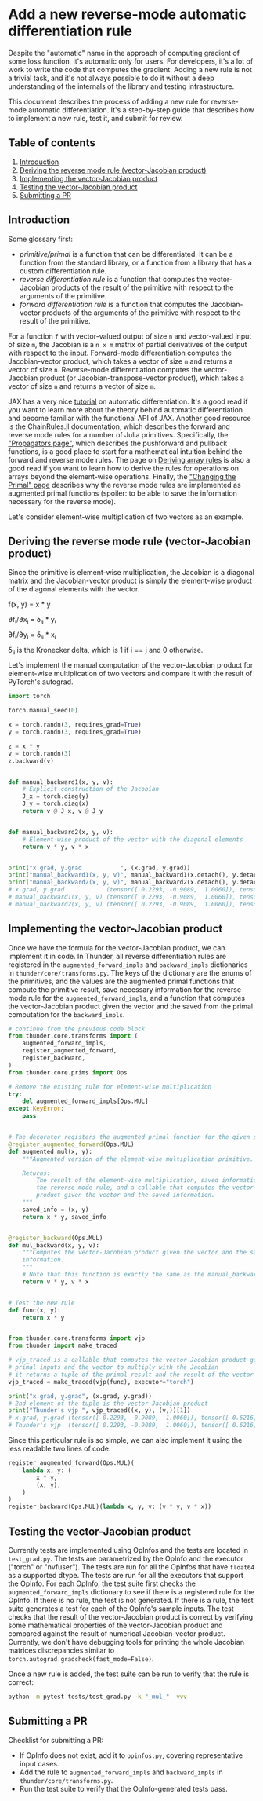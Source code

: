 # Add a new reverse-mode automatic differentiation rule

Despite the "automatic" name in the approach of computing gradient of some loss
function, it's automatic only for users. For developers, it's a lot of work to
write the code that computes the gradient. Adding a new rule is not a trivial
task, and it's not always possible to do it without a deep understanding of the
internals of the library and testing infrastructure.

This document describes the process of adding a new rule for reverse-mode
automatic differentiation. It's a step-by-step guide that describes how to
implement a new rule, test it, and submit for review.

## Table of contents

1. [Introduction](#introduction)
1. [Deriving the reverse mode rule (vector-Jacobian product)](#deriving-the-reverse-mode-rule-vector-jacobian-product)
1. [Implementing the vector-Jacobian product](#implementing-the-vector-jacobian-product)
1. [Testing the vector-Jacobian product](#testing-the-vector-jacobian-product)
1. [Submitting a PR](#submitting-a-pr)

## Introduction

Some glossary first:

- _primitive/primal_ is a function that can be differentiated. It can be a function
  from the standard library, or a function from a library that has a custom
  differentiation rule.
- _reverse differentiation rule_ is a function that computes the
  vector-Jacobian products of the result of the primitive with respect to the
  arguments of the primitive.
- _forward differentiation rule_ is a function that computes the
  Jacobian-vector products of the arguments of the primitive with respect to
  the result of the primitive.

For a function `f` with vector-valued output of size `n` and vector-valued input
of size `m`, the Jacobian is a `n x m` matrix of partial derivatives of the
output with respect to the input. Forward-mode differentiation computes the
Jacobian-vector product, which takes a vector of size `m` and returns a vector
of size `n`. Reverse-mode differentiation computes the vector-Jacobian product
(or Jacobian-transpose-vector product), which takes a vector of size `n` and
returns a vector of size `m`.

JAX has a very nice
[tutorial](https://jax.readthedocs.io/en/latest/notebooks/autodiff_cookbook.html)
on automatic differentiation. It's a good read if you want to learn more about
the theory behind automatic differentiation and become familiar with the
functional API of JAX. Another good resource is the ChainRules.jl documentation,
which describes the forward and reverse mode rules for a number of Julia
primitives. Specifically, the
["Propagators page"](https://juliadiff.org/ChainRulesCore.jl/stable/maths/propagators.html),
which describes the pushforward and pullback functions, is a good place to start
for a mathematical intuition behind the forward and reverse mode rules. The page
on
[Deriving array rules](https://juliadiff.org/ChainRulesCore.jl/stable/maths/arrays.html) is also
a good read if you want to learn how to derive the rules for operations on
arrays beyond the element-wise operations. Finally, the
["Changing the Primal" page](https://juliadiff.org/ChainRulesCore.jl/stable/design/changing_the_primal.html)
describes why the reverse mode rules are implemented as augmented primal
functions (spoiler: to be able to save the information necessary for the reverse
mode).

Let's consider element-wise multiplication of two vectors as an example.

## Deriving the reverse mode rule (vector-Jacobian product)

Since the primitive is element-wise multiplication, the Jacobian is a diagonal
matrix and the Jacobian-vector product is simply the element-wise product of the
diagonal elements with the vector.

f(x, y) = x * y

∂fᵢ/∂xⱼ = δᵢⱼ * yᵢ

∂fᵢ/∂yⱼ = δᵢⱼ * xⱼ

δᵢⱼ is the Kronecker delta, which is 1 if i == j and 0 otherwise.

Let's implement the manual computation of the vector-Jacobian product for
element-wise multiplication of two vectors and compare it with the result of
PyTorch's autograd.

```python
import torch

torch.manual_seed(0)

x = torch.randn(3, requires_grad=True)
y = torch.randn(3, requires_grad=True)

z = x * y
v = torch.randn(3)
z.backward(v)


def manual_backward1(x, y, v):
    # Explicit construction of the Jacobian
    J_x = torch.diag(y)
    J_y = torch.diag(x)
    return v @ J_x, v @ J_y


def manual_backward2(x, y, v):
    # Element-wise product of the vector with the diagonal elements
    return v * y, v * x


print("x.grad, y.grad           ", (x.grad, y.grad))
print("manual_backward1(x, y, v)", manual_backward1(x.detach(), y.detach(), v))
print("manual_backward2(x, y, v)", manual_backward2(x.detach(), y.detach(), v))
# x.grad, y.grad            (tensor([ 0.2293, -0.9089,  1.0060]), tensor([ 0.6216, -0.2459,  1.5671]))
# manual_backward1(x, y, v) (tensor([ 0.2293, -0.9089,  1.0060]), tensor([ 0.6216, -0.2459,  1.5671]))
# manual_backward2(x, y, v) (tensor([ 0.2293, -0.9089,  1.0060]), tensor([ 0.6216, -0.2459,  1.5671]))
```

## Implementing the vector-Jacobian product

Once we have the formula for the vector-Jacobian product, we can implement it in
code. In Thunder, all reverse differentiation rules are registered in the
`augmented_forward_impls` and `backward_impls` dictionaries in
`thunder/core/transforms.py`. The keys of the dictionary are the enums of the
primitives, and the values are the augmented primal functions that compute the
primitive result, save necessary information for the reverse mode rule for the
`augmented_forward_impls`, and a function that computes the vector-Jacobian
product given the vector and the saved from the primal computation for the
`backward_impls`.

```python
# continue from the previous code block
from thunder.core.transforms import (
    augmented_forward_impls,
    register_augmented_forward,
    register_backward,
)
from thunder.core.prims import Ops

# Remove the existing rule for element-wise multiplication
try:
    del augmented_forward_impls[Ops.MUL]
except KeyError:
    pass


# The decorator registers the augmented primal function for the given primitive
@register_augmented_forward(Ops.MUL)
def augmented_mul(x, y):
    """Augmented version of the element-wise multiplication primitive.

    Returns:
        The result of the element-wise multiplication, saved information for
        the reverse mode rule, and a callable that computes the vector-Jacobian
        product given the vector and the saved information.
    """
    saved_info = (x, y)
    return x * y, saved_info


@register_backward(Ops.MUL)
def mul_backward(x, y, v):
    """Computes the vector-Jacobian product given the vector and the saved
    information.
    """
    # Note that this function is exactly the same as the manual_backward2
    return v * y, v * x


# Test the new rule
def func(x, y):
    return x * y


from thunder.core.transforms import vjp
from thunder import make_traced

# vjp_traced is a callable that computes the vector-Jacobian product given the
# primal inputs and the vector to multiply with the Jacobian
# it returns a tuple of the primal result and the result of the vector-Jacobian product
vjp_traced = make_traced(vjp(func), executor="torch")

print("x.grad, y.grad", (x.grad, y.grad))
# 2nd element of the tuple is the vector-Jacobian product
print("Thunder's vjp ", vjp_traced((x, y), (v,))[1])
# x.grad, y.grad (tensor([ 0.2293, -0.9089,  1.0060]), tensor([ 0.6216, -0.2459,  1.5671]))
# Thunder's vjp  (tensor([ 0.2293, -0.9089,  1.0060]), tensor([ 0.6216, -0.2459,  1.5671]))
```

Since this particular rule is so simple, we can also implement it using the less
readable two lines of code.

```python
register_augmented_forward(Ops.MUL)(
    lambda x, y: (
        x * y,
        (x, y),
    )
)
register_backward(Ops.MUL)(lambda x, y, v: (v * y, v * x))
```

## Testing the vector-Jacobian product

Currently tests are implemented using OpInfos and the tests are located in
`test_grad.py`. The tests are parametrized by the OpInfo and the executor
("torch" or "nvfuser"). The tests are run for all the OpInfos that have
`float64` as a supported dtype. The tests are run for all the executors that
support the OpInfo. For each OpInfo, the test suite first checks the `augmented_forward_impls`
dictionary to see if there is a registered rule for the OpInfo. If there is no
rule, the test is not generated. If there is a rule, the test suite generates a
test for each of the OpInfo's sample inputs. The test checks that the result of
the vector-Jacobian product is correct by verifying some mathematical properties
of the vector-Jacobian product and compared against the result of numerical
Jacobian-vector product. Currently, we don't have debugging tools for printing
the whole Jacobian matrices discrepancies similar to
`torch.autograd.gradcheck(fast_mode=False)`.

Once a new rule is added, the test suite can be run to verify that the rule is
correct:

```bash
python -m pytest tests/test_grad.py -k "_mul_" -vvv
```

## Submitting a PR

Checklist for submitting a PR:

- If OpInfo does not exist, add it to `opinfos.py`, covering representative
  input cases.
- Add the rule to `augmented_forward_impls` and `backward_impls` in
  `thunder/core/transforms.py`.
- Run the test suite to verify that the OpInfo-generated tests pass.
